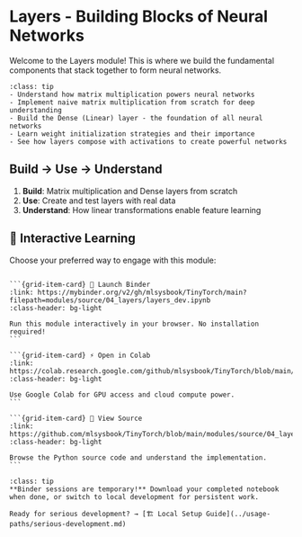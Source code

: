 # Layers - Building Blocks of Neural Networks

Welcome to the Layers module! This is where we build the fundamental components that stack together to form neural networks.

```{admonition} 🎯 Learning Goals
:class: tip
- Understand how matrix multiplication powers neural networks
- Implement naive matrix multiplication from scratch for deep understanding
- Build the Dense (Linear) layer - the foundation of all neural networks
- Learn weight initialization strategies and their importance
- See how layers compose with activations to create powerful networks
```


## Build → Use → Understand
1. **Build**: Matrix multiplication and Dense layers from scratch
2. **Use**: Create and test layers with real data
3. **Understand**: How linear transformations enable feature learning
## 🚀 Interactive Learning

Choose your preferred way to engage with this module:

````{grid} 1 2 3 3

```{grid-item-card} 🚀 Launch Binder
:link: https://mybinder.org/v2/gh/mlsysbook/TinyTorch/main?filepath=modules/source/04_layers/layers_dev.ipynb
:class-header: bg-light

Run this module interactively in your browser. No installation required!
```

```{grid-item-card} ⚡ Open in Colab  
:link: https://colab.research.google.com/github/mlsysbook/TinyTorch/blob/main/modules/source/04_layers/layers_dev.ipynb
:class-header: bg-light

Use Google Colab for GPU access and cloud compute power.
```

```{grid-item-card} 📖 View Source
:link: https://github.com/mlsysbook/TinyTorch/blob/main/modules/source/04_layers/layers_dev.py
:class-header: bg-light

Browse the Python source code and understand the implementation.
```

````

```{admonition} 💾 Save Your Progress
:class: tip
**Binder sessions are temporary!** Download your completed notebook when done, or switch to local development for persistent work.

Ready for serious development? → [🏗️ Local Setup Guide](../usage-paths/serious-development.md)
```

